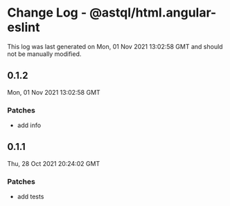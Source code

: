 # Change Log - @astql/html.angular-eslint

This log was last generated on Mon, 01 Nov 2021 13:02:58 GMT and should not be manually modified.

## 0.1.2
Mon, 01 Nov 2021 13:02:58 GMT

### Patches

- add info

## 0.1.1
Thu, 28 Oct 2021 20:24:02 GMT

### Patches

- add tests

